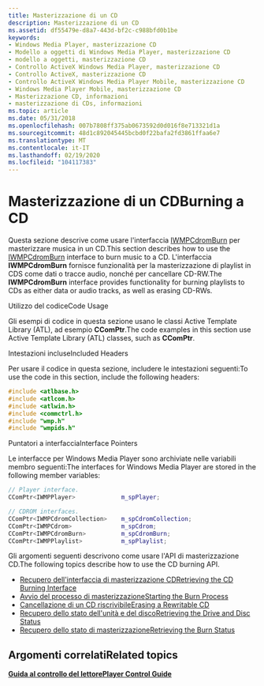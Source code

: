 ```yaml
---
title: Masterizzazione di un CD
description: Masterizzazione di un CD
ms.assetid: df55479e-d8a7-443d-bf2c-c988bfd0b1be
keywords:
- Windows Media Player, masterizzazione CD
- Modello a oggetti di Windows Media Player, masterizzazione CD
- modello a oggetti, masterizzazione CD
- Controllo ActiveX Windows Media Player, masterizzazione CD
- Controllo ActiveX, masterizzazione CD
- Controllo ActiveX Windows Media Player Mobile, masterizzazione CD
- Windows Media Player Mobile, masterizzazione CD
- Masterizzazione CD, informazioni
- masterizzazione di CDs, informazioni
ms.topic: article
ms.date: 05/31/2018
ms.openlocfilehash: 007b7808ff375ab0673592d0d016f8e713321d1a
ms.sourcegitcommit: 48d1c892045445bcbd0f22bafa2fd3861ffaa6e7
ms.translationtype: MT
ms.contentlocale: it-IT
ms.lasthandoff: 02/19/2020
ms.locfileid: "104117383"
---
```

# <a name="burning-a-cd"></a><span data-ttu-id="6fed4-112">Masterizzazione di un CD</span><span class="sxs-lookup"><span data-stu-id="6fed4-112">Burning a CD</span></span>

<span data-ttu-id="6fed4-113">Questa sezione descrive come usare l'interfaccia [IWMPCdromBurn](/previous-versions/windows/desktop/api/wmp/nn-wmp-iwmpcdromburn) per masterizzare musica in un CD.</span><span class="sxs-lookup"><span data-stu-id="6fed4-113">This section describes how to use the [IWMPCdromBurn](/previous-versions/windows/desktop/api/wmp/nn-wmp-iwmpcdromburn) interface to burn music to a CD.</span></span> <span data-ttu-id="6fed4-114">L'interfaccia **IWMPCdromBurn** fornisce funzionalità per la masterizzazione di playlist in CDS come dati o tracce audio, nonché per cancellare CD-RW.</span><span class="sxs-lookup"><span data-stu-id="6fed4-114">The **IWMPCdromBurn** interface provides functionality for burning playlists to CDs as either data or audio tracks, as well as erasing CD-RWs.</span></span>

<span data-ttu-id="6fed4-115">Utilizzo del codice</span><span class="sxs-lookup"><span data-stu-id="6fed4-115">Code Usage</span></span>

<span data-ttu-id="6fed4-116">Gli esempi di codice in questa sezione usano le classi Active Template Library (ATL), ad esempio **CComPtr**.</span><span class="sxs-lookup"><span data-stu-id="6fed4-116">The code examples in this section use Active Template Library (ATL) classes, such as **CComPtr**.</span></span>

<span data-ttu-id="6fed4-117">Intestazioni incluse</span><span class="sxs-lookup"><span data-stu-id="6fed4-117">Included Headers</span></span>

<span data-ttu-id="6fed4-118">Per usare il codice in questa sezione, includere le intestazioni seguenti:</span><span class="sxs-lookup"><span data-stu-id="6fed4-118">To use the code in this section, include the following headers:</span></span>


```C++
#include <atlbase.h>
#include <atlcom.h>
#include <atlwin.h>
#include <commctrl.h>
#include "wmp.h"
#include "wmpids.h"

```



<span data-ttu-id="6fed4-119">Puntatori a interfaccia</span><span class="sxs-lookup"><span data-stu-id="6fed4-119">Interface Pointers</span></span>

<span data-ttu-id="6fed4-120">Le interfacce per Windows Media Player sono archiviate nelle variabili membro seguenti:</span><span class="sxs-lookup"><span data-stu-id="6fed4-120">The interfaces for Windows Media Player are stored in the following member variables:</span></span>


```C++
// Player interface.
CComPtr<IWMPPlayer>             m_spPlayer;

// CDROM interfaces.
CComPtr<IWMPCdromCollection>    m_spCdromCollection;
CComPtr<IWMPCdrom>              m_spCdrom;
CComPtr<IWMPCdromBurn>          m_spCdromBurn;
CComPtr<IWMPPlaylist>           m_spPlaylist;

```



<span data-ttu-id="6fed4-121">Gli argomenti seguenti descrivono come usare l'API di masterizzazione CD.</span><span class="sxs-lookup"><span data-stu-id="6fed4-121">The following topics describe how to use the CD burning API.</span></span>

-   [<span data-ttu-id="6fed4-122">Recupero dell'interfaccia di masterizzazione CD</span><span class="sxs-lookup"><span data-stu-id="6fed4-122">Retrieving the CD Burning Interface</span></span>](retrieving-the-cd-burning-interface.md)
-   [<span data-ttu-id="6fed4-123">Avvio del processo di masterizzazione</span><span class="sxs-lookup"><span data-stu-id="6fed4-123">Starting the Burn Process</span></span>](starting-the-burn-process.md)
-   [<span data-ttu-id="6fed4-124">Cancellazione di un CD riscrivibile</span><span class="sxs-lookup"><span data-stu-id="6fed4-124">Erasing a Rewritable CD</span></span>](erasing-a-rewritable-cd.md)
-   [<span data-ttu-id="6fed4-125">Recupero dello stato dell'unità e del disco</span><span class="sxs-lookup"><span data-stu-id="6fed4-125">Retrieving the Drive and Disc Status</span></span>](retrieving-the-drive-and-disc-status.md)
-   [<span data-ttu-id="6fed4-126">Recupero dello stato di masterizzazione</span><span class="sxs-lookup"><span data-stu-id="6fed4-126">Retrieving the Burn Status</span></span>](retrieving-the-burn-status.md)

## <a name="related-topics"></a><span data-ttu-id="6fed4-127">Argomenti correlati</span><span class="sxs-lookup"><span data-stu-id="6fed4-127">Related topics</span></span>

<dl> <dt>

[<span data-ttu-id="6fed4-128">**Guida al controllo del lettore**</span><span class="sxs-lookup"><span data-stu-id="6fed4-128">**Player Control Guide**</span></span>](player-control-guide.md)
</dt> </dl>

 

 




